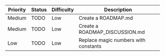 Priority | Status | Difficulty | Description
-------- | ------ | ---------- | -----------
Medium | TODO | Low | Create a ROADMAP.md
Medium | TODO | Low | Create a ROADMAP_DISCUSSION.md
Low | TODO | Low | Replace magic numbers with constants
